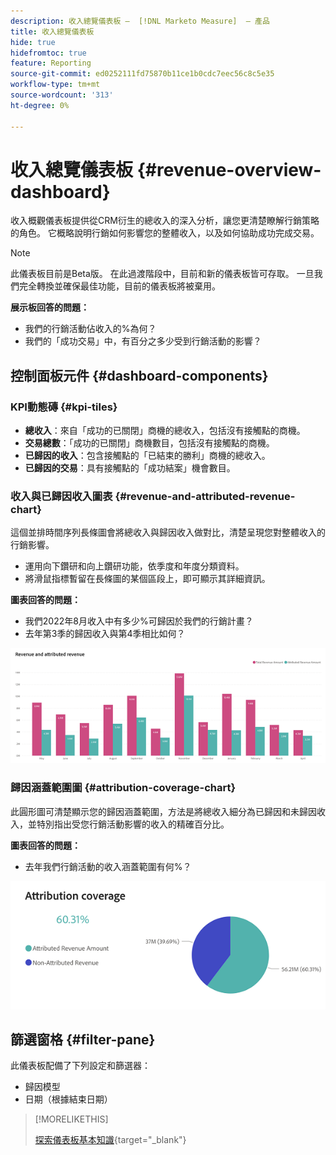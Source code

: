 ```yaml
---
description: 收入總覽儀表板 —  [!DNL Marketo Measure]  — 產品
title: 收入總覽儀表板
hide: true
hidefromtoc: true
feature: Reporting
source-git-commit: ed0252111fd75870b11ce1b0cdc7eec56c8c5e35
workflow-type: tm+mt
source-wordcount: '313'
ht-degree: 0%

---
```


# 收入總覽儀表板 {#revenue-overview-dashboard}

收入概觀儀表板提供從CRM衍生的總收入的深入分析，讓您更清楚瞭解行銷策略的角色。 它概略說明行銷如何影響您的整體收入，以及如何協助成功完成交易。

>[!NOTE]
>
>此儀表板目前是Beta版。 在此過渡階段中，目前和新的儀表板皆可存取。 一旦我們完全轉換並確保最佳功能，目前的儀表板將被棄用。

**展示板回答的問題：**

* 我們的行銷活動佔收入的%為何？
* 我們的「成功交易」中，有百分之多少受到行銷活動的影響？

## 控制面板元件 {#dashboard-components}

### KPI動態磚 {#kpi-tiles}

* **總收入**：來自「成功的已關閉」商機的總收入，包括沒有接觸點的商機。
* **交易總數**：「成功的已關閉」商機數目，包括沒有接觸點的商機。
* **已歸因的收入**：包含接觸點的「已結束的勝利」商機的總收入。
* **已歸因的交易**：具有接觸點的「成功結案」機會數目。

### 收入與已歸因收入圖表 {#revenue-and-attributed-revenue-chart}

這個並排時間序列長條圖會將總收入與歸因收入做對比，清楚呈現您對整體收入的行銷影響。

* 運用向下鑽研和向上鑽研功能，依季度和年度分類資料。
* 將滑鼠指標暫留在長條圖的某個區段上，即可顯示其詳細資訊。

**圖表回答的問題：**

* 我們2022年8月收入中有多少%可歸因於我們的行銷計畫？
* 去年第3季的歸因收入與第4季相比如何？

![](assets/revenue-overview-dashboard-1.png)

### 歸因涵蓋範圍圖 {#attribution-coverage-chart}

此圓形圖可清楚顯示您的歸因涵蓋範圍，方法是將總收入細分為已歸因和未歸因收入，並特別指出受您行銷活動影響的收入的精確百分比。

**圖表回答的問題：**

* 去年我們行銷活動的收入涵蓋範圍有何%？

![](assets/revenue-overview-dashboard-2.png)

## 篩選窗格 {#filter-pane}

此儀表板配備了下列設定和篩選器：

* 歸因模型
* 日期（根據結束日期）

>[!MORELIKETHIS]
>
>[探索儀表板基本知識](/help/marketo-measure-discover-ui/dashboards/discover-dashboard-basics.md){target="_blank"}

